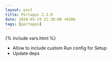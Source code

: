 ```yaml
---
layout: post
title: Portapps 2.3.0
date: 2020-05-19 21:38:00 +0200
tags: [portapps]
---
```

{% include vars.html %}

* Allow to include custom Run config for Setup
* Update deps